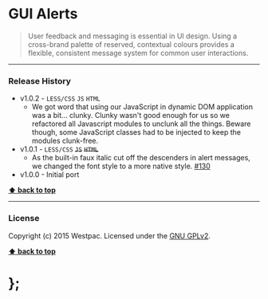 GUI Alerts
==========

> User feedback and messaging is essential in UI design. Using a cross-brand palette of reserved, contextual colours provides a flexible, consistent message
> system for common user interactions.

----------------------------------------------------------------------------------------------------------------------------------------------------------------


### Release History

* v1.0.2 - `LESS/CSS` `JS` `HTML`
	* We got word that using our JavaScript in dynamic DOM application was a bit... clunky. Clunky wasn't good enough for us so we refactored all Javascript
		modules to unclunk all the things. Beware though, some JavaScript classes had to be injected to keep the modules clunk-free.
* v1.0.1 - `LESS/CSS` ~~`JS`~~ ~~`HTML`~~
	* As the built-in faux italic cut off the descenders in alert messages, we changed the font style to a more native style.
		[#130](https://github.com/WestpacCXTeam/GUI-source/issues/130)
* v1.0.0 - Initial port

**[⬆ back to top](#content)**


----------------------------------------------------------------------------------------------------------------------------------------------------------------


### License

Copyright (c) 2015 Westpac. Licensed under the [GNU GPLv2](https://raw.githubusercontent.com/WestpacCXTeam/GUI-source/master/LICENSE).

**[⬆ back to top](#content)**

# };